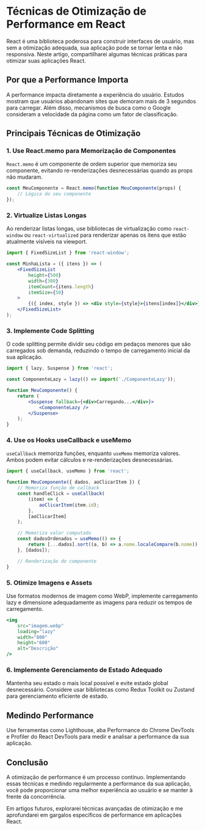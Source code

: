 # Técnicas de Otimização de Performance em React

React é uma biblioteca poderosa para construir interfaces de usuário, mas sem a otimização adequada, sua aplicação pode se tornar lenta e não responsiva. Neste artigo, compartilharei algumas técnicas práticas para otimizar suas aplicações React.

## Por que a Performance Importa

A performance impacta diretamente a experiência do usuário. Estudos mostram que usuários abandonam sites que demoram mais de 3 segundos para carregar. Além disso, mecanismos de busca como o Google consideram a velocidade da página como um fator de classificação.

## Principais Técnicas de Otimização

### 1. Use React.memo para Memorização de Componentes

`React.memo` é um componente de ordem superior que memoriza seu componente, evitando re-renderizações desnecessárias quando as props não mudaram.

```jsx
const MeuComponente = React.memo(function MeuComponente(props) {
	// Lógica do seu componente
});
```

### 2. Virtualize Listas Longas

Ao renderizar listas longas, use bibliotecas de virtualização como `react-window` ou `react-virtualized` para renderizar apenas os itens que estão atualmente visíveis na viewport.

```jsx
import { FixedSizeList } from 'react-window';

const MinhaLista = ({ itens }) => (
	<FixedSizeList
		height={500}
		width={300}
		itemCount={itens.length}
		itemSize={50}
	>
		{({ index, style }) => <div style={style}>{itens[index]}</div>}
	</FixedSizeList>
);
```

### 3. Implemente Code Splitting

O code splitting permite dividir seu código em pedaços menores que são carregados sob demanda, reduzindo o tempo de carregamento inicial da sua aplicação.

```jsx
import { lazy, Suspense } from 'react';

const ComponenteLazy = lazy(() => import('./ComponenteLazy'));

function MeuComponente() {
	return (
		<Suspense fallback={<div>Carregando...</div>}>
			<ComponenteLazy />
		</Suspense>
	);
}
```

### 4. Use os Hooks useCallback e useMemo

`useCallback` memoriza funções, enquanto `useMemo` memoriza valores. Ambos podem evitar cálculos e re-renderizações desnecessárias.

```jsx
import { useCallback, useMemo } from 'react';

function MeuComponente({ dados, aoClicarItem }) {
	// Memoriza função de callback
	const handleClick = useCallback(
		(item) => {
			aoClicarItem(item.id);
		},
		[aoClicarItem]
	);

	// Memoriza valor computado
	const dadosOrdenados = useMemo(() => {
		return [...dados].sort((a, b) => a.nome.localeCompare(b.nome));
	}, [dados]);

	// Renderização do componente
}
```

### 5. Otimize Imagens e Assets

Use formatos modernos de imagem como WebP, implemente carregamento lazy e dimensione adequadamente as imagens para reduzir os tempos de carregamento.

```jsx
<img
	src="imagem.webp"
	loading="lazy"
	width="800"
	height="600"
	alt="Descrição"
/>
```

### 6. Implemente Gerenciamento de Estado Adequado

Mantenha seu estado o mais local possível e evite estado global desnecessário. Considere usar bibliotecas como Redux Toolkit ou Zustand para gerenciamento eficiente de estado.

## Medindo Performance

Use ferramentas como Lighthouse, aba Performance do Chrome DevTools e Profiler do React DevTools para medir e analisar a performance da sua aplicação.

## Conclusão

A otimização de performance é um processo contínuo. Implementando essas técnicas e medindo regularmente a performance da sua aplicação, você pode proporcionar uma melhor experiência ao usuário e se manter à frente da concorrência.

Em artigos futuros, explorarei técnicas avançadas de otimização e me aprofundarei em gargalos específicos de performance em aplicações React.
